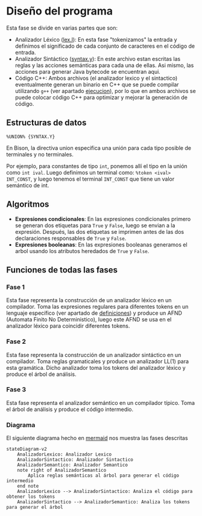 # Diseño del programa

Esta fase se divide en varias partes que son:
- Analizador Léxico ([lex.l](../lex.l)): En esta fase "tokenizamos" la entrada y definimos el significado de cada conjunto de caracteres en el código de entrada.
- Analizador Sintáctico ([syntax.y](../syntax.y)): En este archivo estan escritas las reglas y las acciones semánticas para cada una de ellas. Asi mismo, las acciones para generar Java bytecode se encuentran aqui.
- Código C++: Ambos archivos (el analizador lexico y el sintactico) eventualmente generan un binario en C++ que se puede compilar utilizando `g++` (ver apartado [ejecucion](../README.md#como-ejecutar-el-compilador)), por lo que en ambos archivos se puede colocar código C++ para optimizar y mejorar la generación de código.


## Estructuras de datos

`%UNION% {SYNTAX.Y}`

En Bison, la directiva union especifica una unión para cada tipo posible de terminales y no terminales.

Por ejemplo, para constantes de tipo `int`, ponemos allí el tipo en la unión como `int ival`. Luego definimos un terminal como: `%token <ival> INT_CONST`, y luego tenemos el terminal `INT_CONST` que tiene un valor semántico de int.

## Algoritmos

- **Expresiones condicionales**: En las expresiones condicionales primero se generan dos etiquetas para `True` y `False`, luego se envian a la expresión. Después, las dos etiquetas se imprimen antes de las dos declaraciones responsables de `True` y `False`.
- **Expresiones booleanas**: En las expresiones booleanas generamos el arbol usando los atributos heredados de `True` y `False`.

## Funciones de todas las fases

### Fase 1
Esta fase representa la construcción de un analizador léxico en un compilador. Toma las expresiones regulares para diferentes tokens en un lenguaje específico (ver apartado de [definiciones](./DEFINICION.md)) y produce un AFND (Automata Finito No Deterministico), luego este AFND se usa en el analizador léxico para coincidir diferentes tokens.

### Fase 2
Esta fase representa la construcción de un analizador sintáctico en un compilador. Toma reglas gramaticales y produce un analizador LL(1) para esta gramática. Dicho analizador toma los tokens del analizador léxico y produce el árbol de análisis.

### Fase 3
Esta fase representa el analizador semántico en un compilador típico. Toma el árbol de análisis y produce el código intermedio.

### Diagrama

El siguiente diagrama hecho en [mermaid](https://mermaid.js.org/syntax/stateDiagram.html) nos muestra las fases descritas


```mermaid
stateDiagram-v2
    AnalizadorLexico: Analizador Lexico
    AnalizadorSintactico: Analizador Sintactico
    AnalizadorSemantico: Analizador Semantico
    note right of AnalizadorSemantico
        Aplica reglas semánticas al árbol para generar el código intermedio
    end note
    AnalizadorLexico --> AnalizadorSintactico: Analiza el código para obtener los tokens
    AnalizadorSintactico --> AnalizadorSemantico: Analiza los tokens para generar el árbol
```
